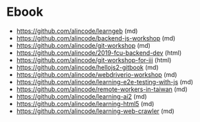 # Ebook

- https://github.com/alincode/learngeb (md)
- https://github.com/alincode/backend-js-workshop (md)
- https://github.com/alincode/git-workshop (md)
- https://github.com/alincode/2019-fcu-backend-dev (html)
- https://github.com/alincode/git-workshop-for-iii (html)
- https://github.com/alincode/hellojs2-gitbook (md)
- https://github.com/alincode/webdriverio-workshop (md)
- https://github.com/alincode/learning-e2e-testing-with-js (md)
- https://github.com/alincode/remote-workers-in-taiwan (md)
- https://github.com/alincode/learning-ai2 (md)
- https://github.com/alincode/learning-html5 (md)
- https://github.com/alincode/learning-web-crawler (md)
